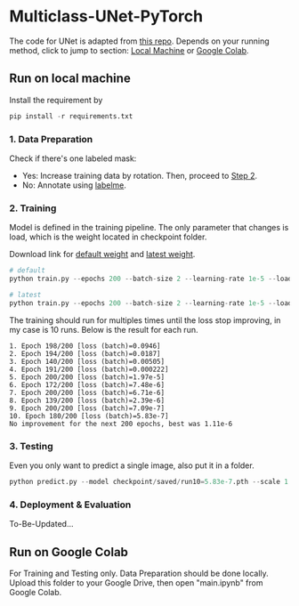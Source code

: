 # Multiclass-UNet-PyTorch

The code for UNet is adapted from [this repo](https://github.com/milesial/Pytorch-UNet/). Depends on your running method, click to jump to section: [Local Machine](#run-on-local-machine) or [Google Colab](#run-on-google-colab).

## Run on local machine

Install the requirement by 

```py
pip install -r requirements.txt
```

### 1. Data Preparation

Check if there's one labeled mask:
  - Yes: Increase training data by rotation. Then, proceed to [Step 2](#2-training).
  - No: Annotate using [labelme](https://github.com/wkentaro/labelme/tree/main/examples/semantic_segmentation).

### 2. Training

Model is defined in the training pipeline. The only parameter that changes is load, which is the weight located in checkpoint folder. 

Download link for [default weight](https://drive.google.com/file/d/1UF9rJbvyg_ClmstrehqCaJ8a3e4mz879/view?usp=sharing) and [latest weight](https://drive.google.com/file/d/1O1Wrvex2v8rK4us8k9OiWB72b-yuC71Q/view?usp=sharing).

```py
# default
python train.py --epochs 200 --batch-size 2 --learning-rate 1e-5 --load checkpoint/saved/unet_carvana_scale1.0_epoch2.pth --scale 1

# latest
python train.py --epochs 200 --batch-size 2 --learning-rate 1e-5 --load checkpoint/saved/run10=5.83e-7.pth --scale 1
```

The training should run for multiples times until the loss stop improving, in my case is 10 runs. Below is the result for each run.
```
1. Epoch 198/200 [loss (batch)=0.0946]
2. Epoch 194/200 [loss (batch)=0.0187]
3. Epoch 140/200 [loss (batch)=0.00505]
4. Epoch 191/200 [loss (batch)=0.000222]
5. Epoch 200/200 [loss (batch)=1.97e-5]
6. Epoch 172/200 [loss (batch)=7.48e-6]
7. Epoch 200/200 [loss (batch)=6.71e-6]
8. Epoch 139/200 [loss (batch)=2.39e-6]
9. Epoch 200/200 [loss (batch)=7.09e-7]
10. Epoch 180/200 [loss (batch)=5.83e-7]
No improvement for the next 200 epochs, best was 1.11e-6
```

### 3. Testing

Even you only want to predict a single image, also put it in a folder.

```py
python predict.py --model checkpoint/saved/run10=5.83e-7.pth --scale 1 --input 1_Data/test/*.png
```

### 4. Deployment & Evaluation

To-Be-Updated...

## Run on Google Colab

For Training and Testing only. Data Preparation should be done locally. Upload this folder to your Google Drive, then open "main.ipynb" from Google Colab.
